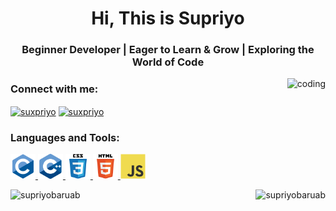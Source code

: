 <h1 align="center">Hi, This is Supriyo</h1>
<h3 align="center">Beginner Developer | Eager to Learn & Grow | Exploring the World of Code</h3>
<img align ="right" alt="coding" width "100%" src ="https://user-images.githubusercontent.com/74038190/212747903-e9bdf048-2dc8-41f9-b973-0e72ff07bfba.gif">

<h3 align="left">Connect with me:</h3>
<p align="left">
<a href="https://fb.com/suxpriyo" target="blank"><img align="center" src="https://raw.githubusercontent.com/rahuldkjain/github-profile-readme-generator/master/src/images/icons/Social/facebook.svg" alt="suxpriyo" height="30" width="40" /></a>
<a href="https://instagram.com/suxpriyo" target="blank"><img align="center" src="https://raw.githubusercontent.com/rahuldkjain/github-profile-readme-generator/master/src/images/icons/Social/instagram.svg" alt="suxpriyo" height="30" width="40" /></a>
</p>

<h3 align="left">Languages and Tools:</h3>
<p align="left"> <a href="https://www.cprogramming.com/" target="_blank" rel="noreferrer"> <img src="https://raw.githubusercontent.com/devicons/devicon/master/icons/c/c-original.svg" alt="c" width="40" height="40"/> </a> <a href="https://www.w3schools.com/cpp/" target="_blank" rel="noreferrer"> <img src="https://raw.githubusercontent.com/devicons/devicon/master/icons/cplusplus/cplusplus-original.svg" alt="cplusplus" width="40" height="40"/> </a> <a href="https://www.w3schools.com/css/" target="_blank" rel="noreferrer"> <img src="https://raw.githubusercontent.com/devicons/devicon/master/icons/css3/css3-original-wordmark.svg" alt="css3" width="40" height="40"/> </a> <a href="https://www.w3.org/html/" target="_blank" rel="noreferrer"> <img src="https://raw.githubusercontent.com/devicons/devicon/master/icons/html5/html5-original-wordmark.svg" alt="html5" width="40" height="40"/> </a> <a href="https://developer.mozilla.org/en-US/docs/Web/JavaScript" target="_blank" rel="noreferrer"> <img src="https://raw.githubusercontent.com/devicons/devicon/master/icons/javascript/javascript-original.svg" alt="javascript" width="40" height="40"/> </a> </p>

<p><img align="left" src="https://github-readme-stats.vercel.app/api/top-langs?username=supriyobaruab&show_icons=true&locale=en&layout=compact" alt="supriyobaruab" /></p>

<!--<p>&nbsp;<img align="right" src="https://github-readme-stats.vercel.app/api?username=supriyobaruab&show_icons=true&locale=en" alt="supriyobaruab" /></p>-->

<p><img align="right" src="https://github-readme-streak-stats.herokuapp.com/?user=supriyobaruab&" alt="supriyobaruab" /></p>
